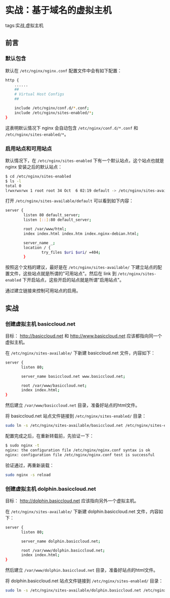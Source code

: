 # 实战：基于域名的虚拟主机

tags:实战,虚拟主机

## 前言

### 默认包含

默认在 `/etc/nginx/nginx.conf` 配置文件中会有如下配置：

```bash
http {
	......
    ##
    # Virtual Host Configs
    ##

    include /etc/nginx/conf.d/*.conf;
    include /etc/nginx/sites-enabled/*;
}
```

这表明默认情况下 nginx 会自动包含 `/etc/nginx/conf.d/*.conf` 和 `/etc/nginx/sites-enabled/*`。

### 启用站点和可用站点

默认情况下，在 `/etc/nginx/sites-enabled` 下有一个默认站点，这个站点也就是 nginx 安装之后的默认站点：

```bash
$ cd /etc/nginx/sites-enabled
$ ls -l
total 0
lrwxrwxrwx 1 root root 34 Oct  6 02:19 default -> /etc/nginx/sites-available/default
```

打开 `/etc/nginx/sites-available/default` 可以看到如下内容：

```bash
server {
        listen 80 default_server;
        listen [::]:80 default_server;

		root /var/www/html;
        index index.html index.htm index.nginx-debian.html;

        server_name _;
        location / {
                try_files $uri $uri/ =404;
        }
```

按照这个文档的建议，最好是在 `/etc/nginx/sites-available/` 下建立站点的配置文件，这些站点就是所谓的"可用站点"。然后在 link 到 `/etc/nginx/sites-enabled` 下开启站点，这些开启的站点就是所谓"启用站点"。

通过建立链接来控制可用站点的启用。

## 实战

### 创建虚拟主机 basiccloud.net

目标： http://basiccloud.net 和 http://www.basiccloud.net 应该都指向同一个虚拟主机。

在 `/etc/nginx/sites-available/` 下新建 basiccloud.net 文件，内容如下：

```bash
server {
       listen 80;

       server_name basiccloud.net www.basiccloud.net;

       root /var/www/basiccloud.net;
       index index.html;
}
```

然后建立 `/var/www/basiccloud.net` 目录，准备好站点的html文件。

将 basiccloud.net 站点文件链接到 `/etc/nginx/sites-enabled/` 目录：

```bash
sudo ln -s /etc/nginx/sites-available/basiccloud.net /etc/nginx/sites-enabled/basiccloud.net
```

配置完成之后，在重新转载前，先验证一下：

```bash
$ sudo nginx -t
nginx: the configuration file /etc/nginx/nginx.conf syntax is ok
nginx: configuration file /etc/nginx/nginx.conf test is successful
```

验证通过，再重新装载：

```bash
sudo nginx -s reload
```

### 创建虚拟主机 dolphin.basiccloud.net

目标： http://dolphin.basiccloud.net 应该指向另外一个虚拟主机。

在 `/etc/nginx/sites-available/` 下新建 dolphin.basiccloud.net 文件，内容如下：

```bash
server {
       listen 80;

       server_name dolphin.basiccloud.net;

       root /var/www/dolphin.basiccloud.net;
       index index.html;
}
```

然后建立 `/var/www/dolphin.basiccloud.net` 目录，准备好站点的html文件。

将 dolphin.basiccloud.net 站点文件链接到 `/etc/nginx/sites-enabled/` 目录：

```bash
sudo ln -s /etc/nginx/sites-available/dolphin.basiccloud.net /etc/nginx/sites-enabled/dolphin.basiccloud.net
```

